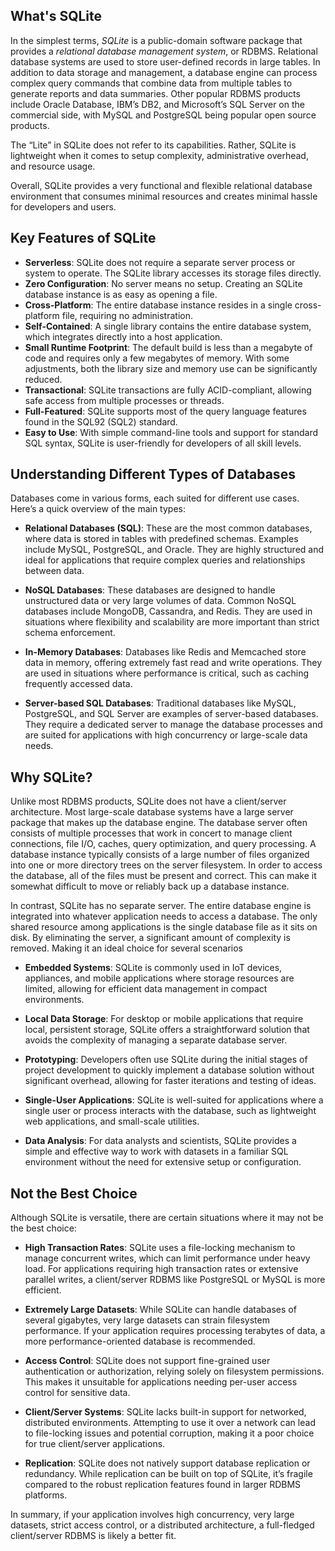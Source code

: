## What's SQLite

In the simplest terms, _SQLite_ is a public-domain software package that provides a _relational database management system_, or RDBMS. Relational database systems are used to store user-defined records in large tables. In addition to data storage and management, a database engine can process complex query commands that combine data from multiple tables to generate reports and data summaries. Other popular RDBMS products include Oracle Database, IBM’s DB2, and Microsoft’s SQL Server on the commercial side, with MySQL and PostgreSQL being popular open source products.

The “Lite” in SQLite does not refer to its capabilities. Rather, SQLite is lightweight when it comes to setup complexity, administrative overhead, and resource usage.

Overall, SQLite provides a very functional and flexible relational database environment that consumes minimal resources and creates minimal hassle for developers and users.

## Key Features of SQLite

- **Serverless**: SQLite does not require a separate server process or system to operate. The SQLite library accesses its storage files directly.
- **Zero Configuration**: No server means no setup. Creating an SQLite database instance is as easy as opening a file.
- **Cross-Platform**: The entire database instance resides in a single cross-platform file, requiring no administration.
- **Self-Contained**: A single library contains the entire database system, which integrates directly into a host application.
- **Small Runtime Footprint**: The default build is less than a megabyte of code and requires only a few megabytes of memory. With some adjustments, both the library size and memory use can be significantly reduced.
- **Transactional**: SQLite transactions are fully ACID-compliant, allowing safe access from multiple processes or threads.
- **Full-Featured**: SQLite supports most of the query language features found in the SQL92 (SQL2) standard.
- **Easy to Use**: With simple command-line tools and support for standard SQL syntax, SQLite is user-friendly for developers of all skill levels.

## Understanding Different Types of Databases

Databases come in various forms, each suited for different use cases. Here’s a quick overview of the main types:

- **Relational Databases (SQL)**: These are the most common databases, where data is stored in tables with predefined schemas. Examples include MySQL, PostgreSQL, and Oracle. They are highly structured and ideal for applications that require complex queries and relationships between data.

- **NoSQL Databases**: These databases are designed to handle unstructured data or very large volumes of data. Common NoSQL databases include MongoDB, Cassandra, and Redis. They are used in situations where flexibility and scalability are more important than strict schema enforcement.

- **In-Memory Databases**: Databases like Redis and Memcached store data in memory, offering extremely fast read and write operations. They are used in situations where performance is critical, such as caching frequently accessed data.

- **Server-based SQL Databases**: Traditional databases like MySQL, PostgreSQL, and SQL Server are examples of server-based databases. They require a dedicated server to manage the database processes and are suited for applications with high concurrency or large-scale data needs.

## Why SQLite?

Unlike most RDBMS products, SQLite does not have a client/server architecture. Most large-scale database systems have a large server package that makes up the database engine. The database server often consists of multiple processes that work in concert to manage client connections, file I/O, caches, query optimization, and query processing. A database instance typically consists of a large number of files organized into one or more directory trees on the server filesystem. In order to access the database, all of the files must be present and correct. This can make it somewhat difficult to move or reliably back up a database instance.

In contrast, SQLite has no separate server. The entire database engine is integrated into whatever application needs to access a database. The only shared resource among applications is the single database file as it sits on disk. By eliminating the server, a significant amount of complexity is removed. Making it an ideal choice for several scenarios

- **Embedded Systems**: SQLite is commonly used in IoT devices, appliances, and mobile applications where storage resources are limited, allowing for efficient data management in compact environments.

- **Local Data Storage**: For desktop or mobile applications that require local, persistent storage, SQLite offers a straightforward solution that avoids the complexity of managing a separate database server.

- **Prototyping**: Developers often use SQLite during the initial stages of project development to quickly implement a database solution without significant overhead, allowing for faster iterations and testing of ideas.

- **Single-User Applications**: SQLite is well-suited for applications where a single user or process interacts with the database, such as lightweight web applications, and small-scale utilities.

- **Data Analysis**: For data analysts and scientists, SQLite provides a simple and effective way to work with datasets in a familiar SQL environment without the need for extensive setup or configuration.

## Not the Best Choice

Although SQLite is versatile, there are certain situations where it may not be the best choice:

- **High Transaction Rates**: SQLite uses a file-locking mechanism to manage concurrent writes, which can limit performance under heavy load. For applications requiring high transaction rates or extensive parallel writes, a client/server RDBMS like PostgreSQL or MySQL is more efficient.

- **Extremely Large Datasets**: While SQLite can handle databases of several gigabytes, very large datasets can strain filesystem performance. If your application requires processing terabytes of data, a more performance-oriented database is recommended.

- **Access Control**: SQLite does not support fine-grained user authentication or authorization, relying solely on filesystem permissions. This makes it unsuitable for applications needing per-user access control for sensitive data.

- **Client/Server Systems**: SQLite lacks built-in support for networked, distributed environments. Attempting to use it over a network can lead to file-locking issues and potential corruption, making it a poor choice for true client/server applications.

- **Replication**: SQLite does not natively support database replication or redundancy. While replication can be built on top of SQLite, it’s fragile compared to the robust replication features found in larger RDBMS platforms.

In summary, if your application involves high concurrency, very large datasets, strict access control, or a distributed architecture, a full-fledged client/server RDBMS is likely a better fit.
